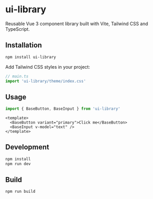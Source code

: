 # ui-library

Reusable Vue 3 component library built with Vite, Tailwind CSS and TypeScript.

## Installation

```bash
npm install ui-library
```

Add Tailwind CSS styles in your project:

```ts
// main.ts
import 'ui-library/theme/index.css'
```

## Usage

```ts
import { BaseButton, BaseInput } from 'ui-library'
```

```vue
<template>
  <BaseButton variant="primary">Click me</BaseButton>
  <BaseInput v-model="text" />
</template>
```

## Development

```bash
npm install
npm run dev
```

## Build

```bash
npm run build
```
